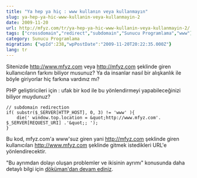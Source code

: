 ```yaml
---
title: "Ya hep ya hiç : www kullanın veya kullanmayın"
slug: ya-hep-ya-hic-www-kullanin-veya-kullanmayin-2
date: 2009-11-20
url: http://mfyz.com/tr/ya-hep-ya-hic-www-kullanin-veya-kullanmayin-2/
tags: ["crossdomain","redirect","subdomain","Sunucu Programlama","www"]
category: Sunucu Programlama
migration: {"wpId":238,"wpPostDate":"2009-11-20T20:22:35.000Z"}
lang: tr
---
```


Sitenizde http://www.mfyz.com veya http://mfyz.com şeklinde giren kullanıcıların farkını biliyor musunuz? Ya da insanlar nasıl bir alışkanlık ile böyle giriyorlar hiç farkına vardınız mı?

PHP geliştiricileri için : ufak bir kod ile bu yönlendirmeyi yapabileceğinizi biliyor muydunuz?
```
// subdomain redirection
if( substr($_SERVER[HTTP_HOST], 0, 3) != 'www' ){
	die(' window.top.location = &quot;http://www.mfyz.com'. $_SERVER[REQUEST_URI] .'&quot;; ');
}

```
Bu kod, mfyz.com'a www'suz giren yani http://mfyz.com şeklinde giren kullanıcıları http://www.mfyz.com şeklinde gitmek istedikleri URL'e yönlendirecektir.

"Bu ayrımdan dolayı oluşan problemler ve ikisinin ayrımı" konusunda daha detaylı bilgi için [döküman'dan devam ediniz](https://tr.mfyz.com/ya-hep-ya-hic--www-kullanin-veya-kullanmayin/).